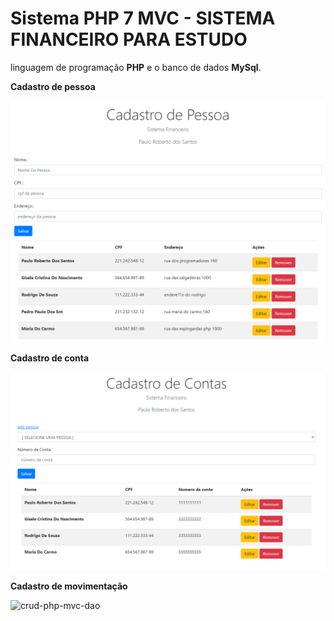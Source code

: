 # Sistema PHP 7 MVC  - SISTEMA FINANCEIRO PARA ESTUDO
linguagem de programação **PHP** e o banco de dados **MySql**.


**Cadastro de pessoa**

![crud-php-mvc-dao](img/pessoa.png)

**Cadastro de conta**

![crud-php-mvc-dao](img/conta.png)

**Cadastro de movimentação**

![crud-php-mvc-dao](imagens/img.png)

